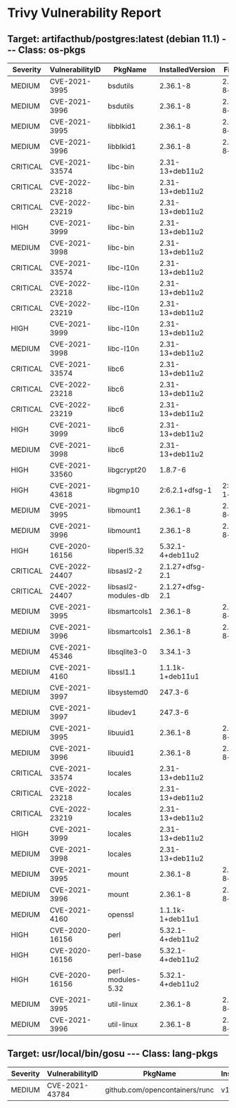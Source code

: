 # Trivy Vulnerability Report

## Target: artifacthub/postgres:latest (debian 11.1) --- Class: os-pkgs
|Severity|VulnerabilityID|PkgName|InstalledVersion|FixedVersion|
|--------|---------------|-------|----------------|------------|
|MEDIUM|CVE-2021-3995|bsdutils|2.36.1-8|2.36.1-8+deb11u1|
|MEDIUM|CVE-2021-3996|bsdutils|2.36.1-8|2.36.1-8+deb11u1|
|MEDIUM|CVE-2021-3995|libblkid1|2.36.1-8|2.36.1-8+deb11u1|
|MEDIUM|CVE-2021-3996|libblkid1|2.36.1-8|2.36.1-8+deb11u1|
|CRITICAL|CVE-2021-33574|libc-bin|2.31-13+deb11u2||
|CRITICAL|CVE-2022-23218|libc-bin|2.31-13+deb11u2||
|CRITICAL|CVE-2022-23219|libc-bin|2.31-13+deb11u2||
|HIGH|CVE-2021-3999|libc-bin|2.31-13+deb11u2||
|MEDIUM|CVE-2021-3998|libc-bin|2.31-13+deb11u2||
|CRITICAL|CVE-2021-33574|libc-l10n|2.31-13+deb11u2||
|CRITICAL|CVE-2022-23218|libc-l10n|2.31-13+deb11u2||
|CRITICAL|CVE-2022-23219|libc-l10n|2.31-13+deb11u2||
|HIGH|CVE-2021-3999|libc-l10n|2.31-13+deb11u2||
|MEDIUM|CVE-2021-3998|libc-l10n|2.31-13+deb11u2||
|CRITICAL|CVE-2021-33574|libc6|2.31-13+deb11u2||
|CRITICAL|CVE-2022-23218|libc6|2.31-13+deb11u2||
|CRITICAL|CVE-2022-23219|libc6|2.31-13+deb11u2||
|HIGH|CVE-2021-3999|libc6|2.31-13+deb11u2||
|MEDIUM|CVE-2021-3998|libc6|2.31-13+deb11u2||
|HIGH|CVE-2021-33560|libgcrypt20|1.8.7-6||
|HIGH|CVE-2021-43618|libgmp10|2:6.2.1+dfsg-1|2:6.2.1+dfsg-1+deb11u1|
|MEDIUM|CVE-2021-3995|libmount1|2.36.1-8|2.36.1-8+deb11u1|
|MEDIUM|CVE-2021-3996|libmount1|2.36.1-8|2.36.1-8+deb11u1|
|HIGH|CVE-2020-16156|libperl5.32|5.32.1-4+deb11u2||
|CRITICAL|CVE-2022-24407|libsasl2-2|2.1.27+dfsg-2.1||
|CRITICAL|CVE-2022-24407|libsasl2-modules-db|2.1.27+dfsg-2.1||
|MEDIUM|CVE-2021-3995|libsmartcols1|2.36.1-8|2.36.1-8+deb11u1|
|MEDIUM|CVE-2021-3996|libsmartcols1|2.36.1-8|2.36.1-8+deb11u1|
|MEDIUM|CVE-2021-45346|libsqlite3-0|3.34.1-3||
|MEDIUM|CVE-2021-4160|libssl1.1|1.1.1k-1+deb11u1||
|MEDIUM|CVE-2021-3997|libsystemd0|247.3-6||
|MEDIUM|CVE-2021-3997|libudev1|247.3-6||
|MEDIUM|CVE-2021-3995|libuuid1|2.36.1-8|2.36.1-8+deb11u1|
|MEDIUM|CVE-2021-3996|libuuid1|2.36.1-8|2.36.1-8+deb11u1|
|CRITICAL|CVE-2021-33574|locales|2.31-13+deb11u2||
|CRITICAL|CVE-2022-23218|locales|2.31-13+deb11u2||
|CRITICAL|CVE-2022-23219|locales|2.31-13+deb11u2||
|HIGH|CVE-2021-3999|locales|2.31-13+deb11u2||
|MEDIUM|CVE-2021-3998|locales|2.31-13+deb11u2||
|MEDIUM|CVE-2021-3995|mount|2.36.1-8|2.36.1-8+deb11u1|
|MEDIUM|CVE-2021-3996|mount|2.36.1-8|2.36.1-8+deb11u1|
|MEDIUM|CVE-2021-4160|openssl|1.1.1k-1+deb11u1||
|HIGH|CVE-2020-16156|perl|5.32.1-4+deb11u2||
|HIGH|CVE-2020-16156|perl-base|5.32.1-4+deb11u2||
|HIGH|CVE-2020-16156|perl-modules-5.32|5.32.1-4+deb11u2||
|MEDIUM|CVE-2021-3995|util-linux|2.36.1-8|2.36.1-8+deb11u1|
|MEDIUM|CVE-2021-3996|util-linux|2.36.1-8|2.36.1-8+deb11u1|

## Target: usr/local/bin/gosu --- Class: lang-pkgs
|Severity|VulnerabilityID|PkgName|InstalledVersion|FixedVersion|
|--------|---------------|-------|----------------|------------|
|MEDIUM|CVE-2021-43784|github.com/opencontainers/runc|v1.0.1|v1.0.3|

